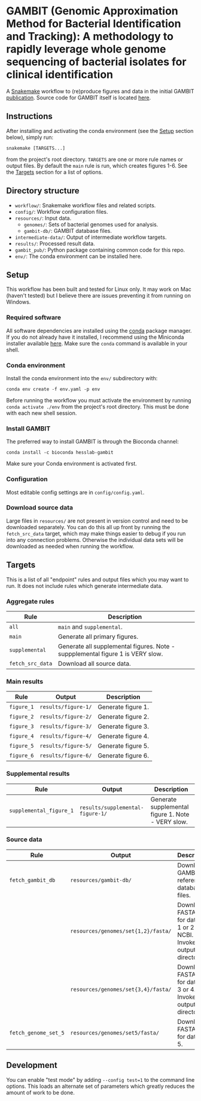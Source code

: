 # GAMBIT (Genomic Approximation Method for Bacterial Identification and Tracking): A methodology to rapidly leverage whole genome sequencing of bacterial isolates for clinical identification

A [Snakemake](https://snakemake.github.io/) workflow to (re)produce figures and data in the initial
GAMBIT [publication](https://doi.org/10.1101/2022.06.14.496173). Source code for GAMBIT itself is
located [here](https://github.com/hesslab-gambit/gambit/).


## Instructions

After  installing and activating the conda environment (see the [Setup](#setup) section below),
simply run:

```
snakemake [TARGETS...]
```

from the project's root directory. `TARGETS` are one or more rule names or output files. By default
the `main` rule is run, which creates figures 1-6. See the [Targets](#targets) section for a list
of options.


## Directory structure

* `workflow/`: Snakemake workflow files and related scripts.
* `config/`: Workflow configuration files.
* `resources/`: Input data.
  * `genomes/`: Sets of bacterial genomes used for analysis.
  * `gambit-db/`: GAMBIT database files.
* `intermediate-data/`: Output of intermediate workflow targets.
* `results/`: Processed result data.
* `gambit_pub/`: Python package containing common code for this repo.
* `env/`: The conda environment can be installed here.


## Setup

This workflow has been built and tested for Linux only. It may work on Mac (haven't tested) but I
believe there are issues preventing it from running on Windows.

### Required software

All software dependencies are installed using the [conda](https://docs.conda.io) package manager.
If you do not already have it installed, I recommend using the Miniconda installer available
[here](https://docs.conda.io/en/latest/miniconda.html). Make sure the `conda` command is available
in your shell.

### Conda environment

Install the conda environment into the `env/` subdirectory with:

```
conda env create -f env.yaml -p env
```

Before running the workflow you must activate the environment by running `conda activate ./env`
from the project's root directory. This must be done with each new shell session.

### Install GAMBIT

The preferred way to install GAMBIT is through the Bioconda channel:

```
conda install -c bioconda hesslab-gambit
```

Make sure your Conda environment is activated first.

### Configuration ###

Most editable config settings are in `config/config.yaml`.

### Download source data

Large files in `resources/` are not present in version control and need to be downloaded separately.
You can do this all up front by running the `fetch_src_data` target, which may make things easier to
debug if you run into any connection problems. Otherwise the individual data sets will be
downloaded as needed when running the workflow.


## Targets

This is a list of all "endpoint" rules and output files which you may want to run.
It does not include rules which generate intermediate data.

### Aggregate rules

| Rule             | Description                                                                    |
|------------------|--------------------------------------------------------------------------------|
| `all`            | `main` and `supplemental`.                                                     |
| `main`           | Generate all primary figures.                                                  |
| `supplemental`   | Generate all supplemental figures. Note - suppplemental figure 1 is VERY slow. |
| `fetch_src_data` | Download all source data.                                                      |

### Main results

| Rule       | Output              | Description         |
|------------|---------------------|---------------------|
| `figure_1` | `results/figure-1/` | Generate figure 1.  |
| `figure_2` | `results/figure-2/` | Generate figure 2.  |
| `figure_3` | `results/figure-3/` | Generate figure 3.  |
| `figure_4` | `results/figure-4/` | Generate figure 4.  |
| `figure_5` | `results/figure-5/` | Generate figure 5.  |
| `figure_6` | `results/figure-6/` | Generate figure 6.  |

### Supplemental results

| Rule                     | Output                            | Description                                       |
|--------------------------|-----------------------------------|---------------------------------------------------|
| `supplemental_figure_1`  | `results/supplemental-figure-1/`  | Generate supplemental figure 1. Note - VERY slow. |

### Source data

| Rule                 | Output                              | Description                                                                     |
|----------------------|-------------------------------------|---------------------------------------------------------------------------------|
| `fetch_gambit_db`    | `resources/gambit-db/`              | Download GAMBIT reference database files.                                       |
|                      | `resources/genomes/set{1,2}/fasta/` | Download FASTA files for data set 1 or 2 from NCBI. Invoke by output directory. |
|                      | `resources/genomes/set{3,4}/fasta/` | Download FASTA files for data set 3 or 4. Invoke by output directory.           |
| `fetch_genome_set_5` | `resources/genomes/set5/fasta/`     | Download FASTA files for data set 5.                                            |


## Development

You can enable "test mode" by adding `--config test=1` to the command line options. This loads
an alternate set of parameters which greatly reduces the amount of work to be done.
